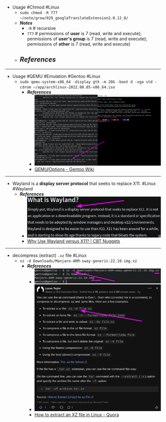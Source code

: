 - Usage #Chmod #Linux
	- `sudo chmod -R 777 ~/note/grow/029_googleTranslateExtension2.0.12_0/`
	- ***Notes***
		- `-R` # recursive
		- `777` # permissions of **user** is 7 (read, write and execute); permissions of **user's group** is 7 (read, write and execute); permissions of **other** is 7 (read, write and execute)
	- ***References***
		-
- ---
- Usage #QEMU #Emulation #Gentoo #Linux
	- `sudo qemu-system-x86_64 -display gtk -m 20G -boot d -vga std -cdrom ~/app/archlinux-2022.08.05-x86_64.iso`
		- ***References***
			- ![image.png](../assets/image_1668658549725_0.png)
			- [QEMU/Options - Gentoo Wiki](https://wiki.gentoo.org/wiki/QEMU/Options)
- ---
- Wayland is a **display server protocol** that seeks to replace X11. #Linux #Wayland
	- ***References***
		- ![image.png](../assets/image_1668656110539_0.png)
		- [Why Use Wayland versus X11? | CBT Nuggets](https://www.cbtnuggets.com/blog/technology/networking/why-use-wayland-versus-x11)
- ---
- decompress (extract) `.xz` file #Linux
	- `xz -d Downloads/Manjaro-ARM-sway-generic-22.10.img.xz`
		- ***References***
			- ![image.png](../assets/image_1668654260843_0.png)
			- ![image.png](../assets/image_1668654304923_0.png)
			- [How to extract an XZ file in Linux - Quora](https://www.quora.com/How-do-I-extract-an-XZ-file-in-Linux)